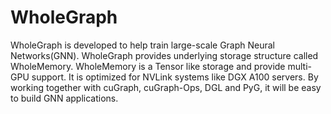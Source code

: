 # WholeGraph

WholeGraph is developed to help train large-scale Graph Neural Networks(GNN).
WholeGraph provides underlying storage structure called WholeMemory.
WholeMemory is a Tensor like storage and provide multi-GPU support.
It is optimized for NVLink systems like DGX A100 servers.
By working together with cuGraph, cuGraph-Ops, DGL and PyG, it will be easy to build GNN applications.
